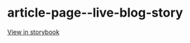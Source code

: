 # article-page--live-blog-story

[View in storybook](https://raw.githack.com/Independent-Digital-News-and-Media-Ltd/standard-pwamp-sb/PR-710-sb/index.html?path=/story/article-page--live-blog-story)